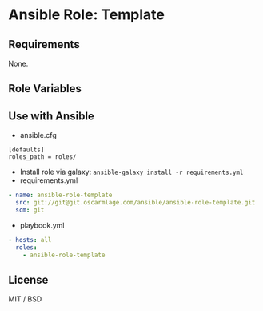 # Ansible Role: Template

## Requirements

None.

## Role Variables

## Use with Ansible

* ansible.cfg
```
[defaults]
roles_path = roles/
```
* Install role via galaxy: `ansible-galaxy install -r requirements.yml`
* requirements.yml
```yaml
- name: ansible-role-template
  src: git://git@git.oscarmlage.com/ansible/ansible-role-template.git
  scm: git
```
* playbook.yml
```yaml
- hosts: all
  roles:
    - ansible-role-template
```

## License

MIT / BSD

